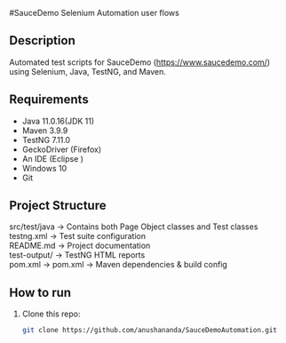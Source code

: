 #SauceDemo Selenium Automation user flows

## Description
Automated test scripts for SauceDemo (https://www.saucedemo.com/) using Selenium, Java, TestNG, and Maven.

## Requirements
- Java 11.0.16(JDK 11)
- Maven 3.9.9
- TestNG 7.11.0
- GeckoDriver (Firefox)
- An IDE (Eclipse )
- Windows 10
- Git

## Project Structure 
src/test/java         -> Contains both Page Object classes and Test classes  
testng.xml            -> Test suite configuration  
README.md             -> Project documentation  
test-output/          -> TestNG HTML reports  
pom.xml               -> pom.xml -> Maven dependencies & build config
  

## How to run
1. Clone this repo:
   ```bash
   git clone https://github.com/anushananda/SauceDemoAutomation.git
